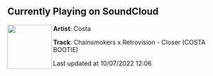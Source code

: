 ## Currently Playing on SoundCloud

[<img align="left" width="100" src="https://i1.sndcdn.com/artworks-9zLShN1M53Gnjyy9-5TojvQ-t500x500.jpg">](https://soundcloud.com/djcostaboston/chainsmokers-x-retrovision-closer-costas-bootie)

**Artist**: Costa 

**Track**: Chainsmokers x Retrovision - Closer (COSTA BOOTIE)

Last updated at 10/07/2022 12:06
